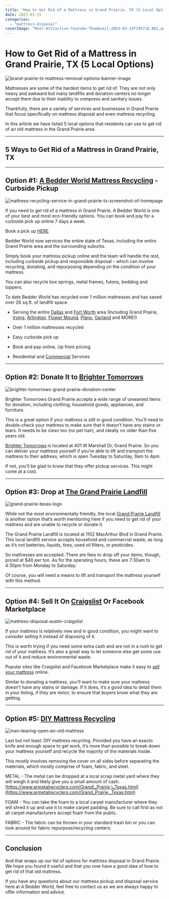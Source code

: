 ```yaml
---
title: "How to Get Rid of a Mattress in Grand Prairie, TX (5 Local Options)"
date: 2023-03-15
categories: 
  - "mattress-disposal"
coverImage: "Most-Attractive-Youtube-Thumbnail-2023-03-14T195718.801.png"
---
```


# How to Get Rid of a Mattress in Grand Prairie, TX (5 Local Options)

![brand-prairie-tx-mattress-removal-options-banner-image](images/Most-Attractive-Youtube-Thumbnail-2023-03-14T195718.801-1024x576.png)

Mattresses are some of the hardest items to get rid of. They are not only heavy and awkward but many landfills and donation centers no longer accept them due to their inability to compress and sanitary issues.

Thankfully, there are a variety of services and businesses in Grand Prairie that focus specifically on mattress disposal and even mattress recycling.

In this article we have listed 5 local options that residents can use to get rid of an old mattress in the Grand Prairie area.

* * *

## 5 Ways to Get Rid of a Mattress in Grand Prairie, TX

* * *

## Option #1: [A Bedder World Mattress Recycling](https://www.abedderworld.com/Grand-Prairie-TX) - Curbside Pickup

![mattress-recycling-service-in-grand-prairie-tx-screenshot-of-homepage](images/Screen-Shot-2023-03-14-at-7.59.30-PM-1024x591.png)

If you need to get rid of a mattress in Grand Prairie, A Bedder World is one of your best and most eco-friendly options. You can book and pay for a curbside pick up online 7 days a week.

Book a pick up [HERE](https://www.abedderworld.com/Grand-Prairie-TX)

Bedder World now services the entire state of Texas, including the entire Grand Prairie area and the surrounding suburbs.

Simply book your mattress pickup online and the team will handle the rest, including curbside pickup and responsible disposal - which can involve recycling, donating, and repurposing depending on the condition of your mattress.

You can also recycle box springs, metal frames, futons, bedding and toppers.

To date Bedder World has recycled over 1 million mattresses and has saved over 26 sq.ft. of landfill space.

- Serving the entire [Dallas](https://www.abedderworld.com/dallas-mattress-disposal-options.html/) and [Fort Worth](https://www.abedderworld.com/how-to-get-rid-of-a-mattress-in-fort-worth-tx-5-local-options.html/) area (Including Grand Prairie, [Irving](https://www.abedderworld.com/how-to-get-rid-of-a-mattress-in-irving-tx.html/), [Arlington](https://www.abedderworld.com/how-to-get-rid-of-a-mattress-in-arlington-tx-local-options.html/), [Flower Mound](https://www.abedderworld.com/Flower-Mound-TX), [Plano](https://www.abedderworld.com/how-to-get-rid-of-a-mattress-in-plano-tx.html/), [Garland](https://www.abedderworld.com/get-rid-of-a-mattress-in-garland-tx.html/) and MORE!)

- Over 1 million mattresses recycled

- Easy curbside pick up

- Book and pay online. Up front pricing.

- Residential and [Commercial](https://www.abedderworld.com/commercial/) [](https://www.abedderworld.com/Grand-Prairie-TX)Services

* * *

## Option #2: Donate It to [Brighter Tomorrows](https://www.brightertomorrows.net/)

![brighter-tomorrows-grand-prairie-donation-center](images/Screen-Shot-2023-03-15-at-11.48.36-AM-1024x318.png)

Brighter Tomorrows Grand Prairie accepts a wide range of unwanted items for donation, including clothing, household goods, appliances, and furniture.

This is a great option if your mattress is still in good condition. You’ll need to double-check your mattress to make sure that it doesn’t have any stains or tears. It needs to be clean too (no pet hair), and ideally no older than five years old.

[Brighter Tomorrows](https://www.brightertomorrows.net/) is located at 401 W Marshall Dr, Grand Prairie. So you can deliver your mattress yourself if you’re able to lift and transport the mattress to their address, which is open Tuesday to Saturday, 9am to 4pm.

If not, you’ll be glad to know that they offer pickup services. This might come at a cost.

* * *

## Option #3: Drop at [The Grand Prairie Landfill](https://www.gptx.org/Departments/Solid-Waste/Landfill)

![grand-prairie-texas-logo](images/Screen-Shot-2023-03-15-at-11.53.19-AM.png)

While not the most environmentally friendly, the local [Grand Prairie Landfill](https://www.gptx.org/Departments/Solid-Waste/Landfill) is another option that’s worth mentioning here if you need to get rid of your mattress and are unable to recycle or donate it.

The Grand Prairie Landfill is located at 1102 MacArthur Blvd in Grand Prairie. This local landfill service accepts household and commercial waste, as long as it’s not batteries, liquids, tires, used oil filters, or pesticides.

So mattresses are accepted. There are fees to drop off your items, though, priced at $40 per ton. As for the operating hours, these are 7:30am to 4:30pm from Monday to Saturday.

Of course, you will need a means to lift and transport the mattress yourself with this method.

* * *

## Option #4: Sell It On [Craigslist](https://dallas.craigslist.org/location/grand-prairie-tx) Or Facebook Marketplace

![mattress-disposal-austin-craigslist](images/Screen-Shot-2019-12-11-at-8.06.07-AM-edited.png)

If your mattress is relatively new and in good condition, you might want to consider selling it instead of disposing of it. 

This is worth trying if you need some extra cash and are not in a rush to get rid of your mattress. It’s also a great way to let someone else get some use out of it and reduce environmental waste.

Popular sites like Craigslist and Facebook Marketplace make it easy to [sell your mattress](https://www.abedderworld.com/how-to-sell-used-mattresses.html/) online.

Similar to donating a mattress, you’ll want to make sure your mattress doesn’t have any stains or damage. If it does, it’s a good idea to detail them in your listing, if they are minor, to ensure that buyers know what they are getting.

* * *

## Option #5: [DIY Mattress Recycling](https://www.abedderworld.com/how-to-recycle-a-mattress/)

![man-tearing-open-an-old-mattress](images/Screen-Shot-2019-04-08-at-1.56.55-PM-1024x572.webp)

Last but not least: DIY mattress recycling. Provided you have an exacto knife and enough space to get work, it’s more than possible to break down your mattress yourself and recycle the majority of the materials inside.

This mostly involves removing the cover on all sides before separating the materials, which mostly comprise of foam, fabric, and steel.

METAL - The metal can be dropped at a local scrap metal yard where they will weigh it and likely give you a small amount of cash. [https://www.armetalrecyclers.com/Grand\_Prairie,\_Texas.html](https://www.armetalrecyclers.com/Grand_Prairie,_Texas.html)

FOAM - You can take the foam to a local carpet manufacturer where they will shred it up and use it to make carpet padding. Be sure to call first as not all carpet manufacturers accept foam from the public.

FABRIC - The fabric can be thrown in your standard trash bin or you can look around for fabric repurpose/recycling centers.

* * *

## Conclusion

And that wraps up our list of options for mattress disposal in Grand Prairie. We hope you found it useful and that you now have a good idea of how to get rid of that old mattress.

If you have any questions about our mattress pickup and disposal service here at A Bedder World, feel free to contact us as we are always happy to offer information and advice.
